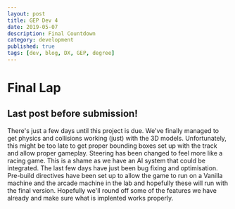 ```yaml
---
layout: post
title: GEP Dev 4
date: 2019-05-07
description: Final Countdown
category: development
published: true
tags: [dev, blog, DX, GEP, degree]
---
```

# Final Lap
## Last post before submission!

There's just a few days until this project is due.
We've finally managed to get physics and collisions working (just) with the 3D models.
Unfortunately, this might be too late to get proper bounding boxes set up with the track and allow proper gameplay.
Steering has been changed to feel more like a racing game.
This is a shame as we have an AI system that could be integrated.
The last few days have just been bug fixing and optimisation. Pre-build directives have been set up to allow the game to run on a Vanilla machine and the arcade machine in the lab and hopefully these will run with the final version.
Hopefully we'll round off some of the features we have already and make sure what is implented works properly.


